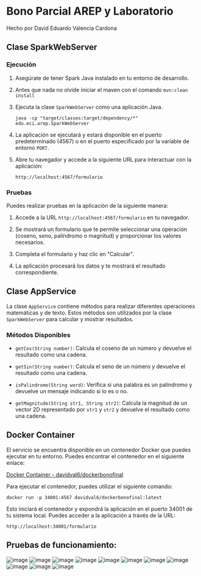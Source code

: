 # Bono Parcial AREP y Laboratorio
Hecho por David Eduardo Valencia Cardona

## Clase SparkWebServer

### Ejecución

1. Asegúrate de tener Spark Java instalado en tu entorno de desarrollo.

2. Antes que nada no olvide iniciar el maven con el comando `mvn:clean install`
3. Ejecuta la clase `SparkWebServer` como una aplicación Java.

   ```shell
   java -cp "target/classes:target/dependency/*" edu.eci.arep.SparkWebServer
   ```


3. La aplicación se ejecutará y estará disponible en el puerto predeterminado (4567) o en el puerto especificado por la variable de entorno `PORT`.

4. Abre tu navegador y accede a la siguiente URL para interactuar con la aplicación:

   ```
   http://localhost:4567/formulario
   ```

### Pruebas

Puedes realizar pruebas en la aplicación de la siguiente manera:

1. Accede a la URL `http://localhost:4567/formulario` en tu navegador.

2. Se mostrará un formulario que te permite seleccionar una operación (coseno, seno, palíndromo o magnitud) y proporcionar los valores necesarios.

3. Completa el formulario y haz clic en "Calcular".

4. La aplicación procesará los datos y te mostrará el resultado correspondiente.

## Clase AppService

La clase `AppService` contiene métodos para realizar diferentes operaciones matemáticas y de texto. Estos métodos son utilizados por la clase `SparkWebServer` para calcular y mostrar resultados.

### Métodos Disponibles

- `getCos(String number)`: Calcula el coseno de un número y devuelve el resultado como una cadena.

- `getSin(String number)`: Calcula el seno de un número y devuelve el resultado como una cadena.

- `isPalindrome(String word)`: Verifica si una palabra es un palíndromo y devuelve un mensaje indicando si lo es o no.

- `getMagnitude(String str1, String str2)`: Calcula la magnitud de un vector 2D representado por `str1` y `str2` y devuelve el resultado como una cadena.

## Docker Container

El servicio se encuentra disponible en un contenedor Docker que puedes ejecutar en tu entorno. Puedes encontrar el contenedor en el siguiente enlace:

[Docker Container - davidval6/dockerbonofinal](https://hub.docker.com/repository/docker/davidval6/dockerbonofinal/general)

Para ejecutar el contenedor, puedes utilizar el siguiente comando:

```shell
docker run -p 34001:4567 davidval6/dockerbonofinal:latest
```

Esto iniciará el contenedor y expondrá la aplicación en el puerto 34001 de tu sistema local. Puedes acceder a la aplicación a través de la URL:

```
http://localhost:34001/formulario
```
## Pruebas de funcionamiento:
![image](https://github.com/DavidVal6/bono-Arep/assets/98176834/a85a21a5-f91e-4277-b924-58a888525c80)
![image](https://github.com/DavidVal6/bono-Arep/assets/98176834/fb57f93d-b9b0-481d-bf9f-04c8e10270fa)
![image](https://github.com/DavidVal6/bono-Arep/assets/98176834/6a07fcde-c2bd-4b5d-9159-5fb44bbf1222)
![image](https://github.com/DavidVal6/bono-Arep/assets/98176834/98bbee33-70f4-4fc2-91a3-81f26986f57f)
![image](https://github.com/DavidVal6/bono-Arep/assets/98176834/013d3319-8d59-4afc-965d-682997e90940)
![image](https://github.com/DavidVal6/bono-Arep/assets/98176834/f3bab3b3-f906-4515-b30d-e48f8946f2e6)
![image](https://github.com/DavidVal6/bono-Arep/assets/98176834/c9064637-d02d-4229-a85f-543b16bf8ea2)
![image](https://github.com/DavidVal6/bono-Arep/assets/98176834/5d4c6c34-0699-481b-8ba6-4b7d5d6a8414)
![image](https://github.com/DavidVal6/bono-Arep/assets/98176834/f3b3aa33-7e01-42dd-b36b-cd67e6964b32)
![image](https://github.com/DavidVal6/bono-Arep/assets/98176834/1ae4508b-4017-4b9d-95e8-c5ce239e36b3)
![image](https://github.com/DavidVal6/bono-Arep/assets/98176834/74616218-b4f9-4897-b646-d27764dd00b3)








